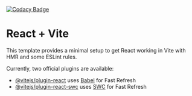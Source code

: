 [![Codacy Badge](https://app.codacy.com/project/badge/Grade/f6ad8cd9595b4d06ad0d1725b8b3ac61)](https://app.codacy.com/gh/TFG-nicsanmen-rubsuadav/frontend/dashboard?utm_source=gh&utm_medium=referral&utm_content=&utm_campaign=Badge_grade)

# React + Vite

This template provides a minimal setup to get React working in Vite with HMR and some ESLint rules.

Currently, two official plugins are available:

- [@vitejs/plugin-react](https://github.com/vitejs/vite-plugin-react/blob/main/packages/plugin-react/README.md) uses [Babel](https://babeljs.io/) for Fast Refresh
- [@vitejs/plugin-react-swc](https://github.com/vitejs/vite-plugin-react-swc) uses [SWC](https://swc.rs/) for Fast Refresh
